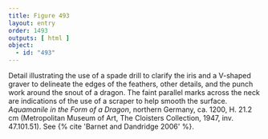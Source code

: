 ```yaml
---
title: Figure 493
layout: entry
order: 1493
outputs: [ html ]
object:
  - id: "493"
---
```


Detail illustrating the use of a spade drill to clarify the iris and a V-shaped graver to delineate the edges of the feathers, other details, and the punch work around the snout of a dragon. The faint parallel marks across the neck are indications of the use of a scraper to help smooth the surface. *Aquamanile in the Form of a Dragon*, northern Germany, ca. 1200, H. 21.2 cm (Metropolitan Museum of Art, The Cloisters Collection, 1947, inv. 47.101.51). See {% cite 'Barnet and Dandridge 2006' %}.
